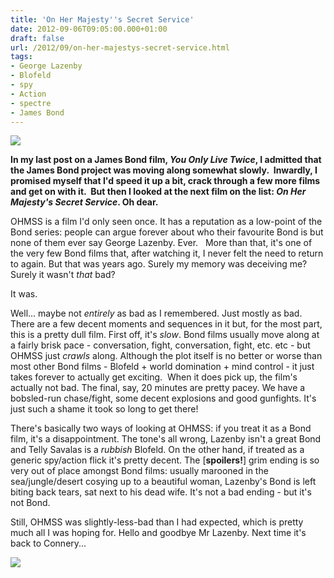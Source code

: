 ```yaml
---
title: 'On Her Majesty''s Secret Service'
date: 2012-09-06T09:05:00.000+01:00
draft: false
url: /2012/09/on-her-majestys-secret-service.html
tags: 
- George Lazenby
- Blofeld
- spy
- Action
- spectre
- James Bond
---
```


[![](https://blogger.googleusercontent.com/img/b/R29vZ2xl/AVvXsEjDGpauZysGCJS5pbe-YIN9NRApbxJTdZ-JB22CT7p4Gc5cMKo8XciCosgU_J5EtFPhrxAOq5gZiCqe0DQVNGaA76FxVaUdcmiUHxmtWEWw0vNJOEuNVNWoMtJQ8RFkPVtJErqDOA4288I/s800/ohmss.jpg)](https://picasaweb.google.com/lh/photo/a9IhYfjVfHe9UoDXLiFSa-54nN1RycrV_oQh2IHYfkI?feat=embedwebsite)

  
  
**In my last post on a James Bond film, _You Only Live Twice_, I admitted that the James Bond project was moving along somewhat slowly.  Inwardly, I promised myself that I'd speed it up a bit, crack through a few more films and get on with it.  But then I looked at the next film on the list: _On Her Majesty's Secret Service_. Oh dear.**  
  
OHMSS is a film I'd only seen once. It has a reputation as a low-point of the Bond series: people can argue forever about who their favourite Bond is but none of them ever say George Lazenby. Ever.   More than that, it's one of the very few Bond films that, after watching it, I never felt the need to return to again. But that was years ago. Surely my memory was deceiving me? Surely it wasn't _that_ bad?  
  
It was.  
  
Well... maybe not _entirely_ as bad as I remembered. Just mostly as bad.  There are a few decent moments and sequences in it but, for the most part, this is a pretty dull film. First off, it's _slow_. Bond films usually move along at a fairly brisk pace - conversation, fight, conversation, fight, etc. etc - but OHMSS just _crawls_ along. Although the plot itself is no better or worse than most other Bond films - Blofeld + world domination + mind control - it just takes forever to actually get exciting.  When it does pick up, the film's actually not bad. The final, say, 20 minutes are pretty pacey. We have a bobsled-run chase/fight, some decent explosions and good gunfights. It's just such a shame it took so long to get there!  
  
There's basically two ways of looking at OHMSS: if you treat it as a Bond film, it's a disappointment. The tone's all wrong, Lazenby isn't a great Bond and Telly Savalas is a _rubbish_ Blofeld. On the other hand, if treated as a generic spy/action flick it's pretty decent. The \[**spoilers!**\] grim ending is so very out of place amongst Bond films: usually marooned in the sea/jungle/desert cosying up to a beautiful woman, Lazenby's Bond is left biting back tears, sat next to his dead wife. It's not a bad ending - but it's not Bond.  
  
Still, OHMSS was slightly-less-bad than I had expected, which is pretty much all I was hoping for. Hello and goodbye Mr Lazenby. Next time it's back to Connery...  
  

[![](https://blogger.googleusercontent.com/img/b/R29vZ2xl/AVvXsEjbnzEblghrs9blEnDU3YTmIlDNfkHRSiZRl1F3k8AjrYBprbD18j5AVrtmZCRIzqf-nv_ORtf5U6-CIQVPN-GDQ8Tm2Wwzm5g6jxcMxK6qGeF6DV_J9nNGXqQ4ukw2uV7vdV_JZCtAU1k/s800/ohmss2.jpg)](https://picasaweb.google.com/lh/photo/1SGVgh8-W5YVvKyx2UkX1-54nN1RycrV_oQh2IHYfkI?feat=embedwebsite)